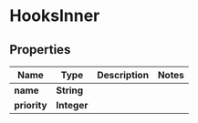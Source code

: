 

# HooksInner


## Properties

| Name | Type | Description | Notes |
|------------ | ------------- | ------------- | -------------|
|**name** | **String** |  |  |
|**priority** | **Integer** |  |  |




